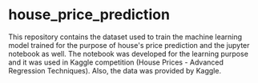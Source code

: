 # house_price_prediction
This repository contains the dataset used to train the machine learning model trained for the purpose of house's price prediction and the jupyter notebook as well.
The notebook was developed for the learning purpose and it was used in Kaggle competition (House Prices - Advanced Regression Techniques). Also, the data was provided by Kaggle.
